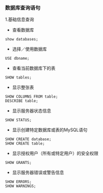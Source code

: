 ### 数据库查询语句
1.基础信息查询
* 查看数据库
```
show databases;
```
* 选择／使用数据库
```
USE dbname;
```
* 查看当前数据库下的表
```
SHOW tables;
```
* 显示整张表
```
SHOW COLUMNS FROM table;
DESCRIBE table;
```
* 显示服务器状态信息
```
SHOW STATUS;
```
* 显示创建特定数据库或表的MySQL语句
```
SHOW CREATE database;
SHOW CREATE table;
```
* 显示授权用户（所有或特定用户）的安全权限
```
SHOW GRANTS;
```
* 显示服务器错误或警告信息
```
SHOW ERRORS;
SHOW WARNINGS;
```
